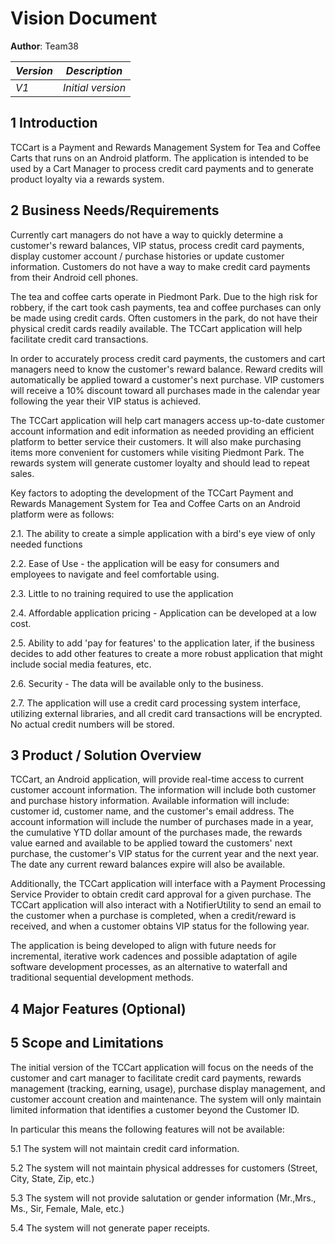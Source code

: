 # Vision Document

**Author**: Team38

| *Version* | *Description*     |
| --------|:---------------:|
| *V1*    | *Initial version* |

## 1 Introduction

TCCart is a Payment and Rewards Management System for Tea and Coffee Carts that runs on an Android platform. The application is intended to be used by a Cart Manager to process credit card payments and to generate product loyalty via a rewards system.

## 2 Business Needs/Requirements

Currently cart managers do not have a way to quickly determine a customer's reward balances, VIP status, process credit card payments, display customer account / purchase histories or update customer information.  Customers do not have a way to make credit card payments from their Android cell phones.  

The tea and coffee carts operate in Piedmont Park.  Due to the high risk for robbery, if the cart took cash payments, tea and coffee purchases can only be made using credit cards. Often customers in the park, do not have their physical credit cards readily available.  The TCCart application will help facilitate credit card transactions.

In order to accurately process credit card payments, the customers and cart managers need to know the customer's reward balance.  Reward credits will automatically be applied toward a customer's next purchase. VIP customers will receive a 10% discount toward all purchases made in the calendar year following the year their VIP status is achieved.  

The TCCart application will help cart managers access up-to-date customer account information and edit information as needed providing an efficient platform to better service their customers.  It will also make purchasing items more convenient for customers while visiting Piedmont Park. The rewards system will generate customer loyalty and should lead to repeat sales.

Key factors to adopting the development of the TCCart Payment and Rewards Management System for Tea and Coffee Carts on an Android platform were as follows:

2.1. The ability to create a simple application with a bird's eye view of only needed functions

2.2. Ease of Use - the application will be easy for consumers and employees to navigate and feel comfortable using. 

2.3. Little to no training required to use the application

2.4. Affordable application pricing - Application can be developed at a low cost.  

2.5. Ability to add 'pay for features' to the application later, if the business decides to add other features to create a more robust application that might include social media features, etc.

2.6. Security - The data will be available only to the business.

2.7. The application will use a credit card processing system interface, utilizing external libraries, and all credit card transactions will be encrypted.  No actual credit numbers will be stored.

## 3 Product / Solution Overview

TCCart, an Android application, will provide real-time access to current customer account information.  The information will include both customer and purchase history information.  Available information will include: customer id, customer name, and the customer's email address.  The account information will include the number of purchases made in a year, the cumulative YTD dollar amount of the purchases made, the rewards value earned and available to be applied toward the customers' next purchase, the customer's VIP status for the current year and the next year.  The  date any current reward balances expire will also be available.

Additionally, the TCCart application will interface with a Payment Processing Service Provider to obtain credit card approval for a given purchase.  The TCCart application will also interact with a NotifierUtility to send an email to the customer when a purchase is completed, when a credit/reward is received, and when a customer obtains VIP status for the following year.

The application is being developed to align with future needs for incremental, iterative work cadences and possible adaptation of agile software development processes, as an alternative to waterfall and traditional sequential development methods.

## 4 Major Features (Optional)

## 5 Scope and Limitations

The initial version of the TCCart application will focus on the needs of the customer and cart manager to facilitate credit card payments, rewards management (tracking, earning, usage), purchase display management, and customer account creation and maintenance. The system will only maintain limited information that identifies a customer beyond the Customer ID.  

In particular this means the following features will not be available:

5.1  The system will not maintain credit card information.

5.2  The system will not maintain physical addresses for customers (Street, City, State, Zip, etc.)

5.3  The system will not provide salutation or gender information (Mr.,Mrs., Ms., Sir, Female, Male, etc.)

5.4  The system will not generate paper receipts.
